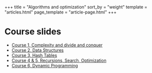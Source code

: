 +++
title = "Algorithms and optimization"
sort_by = "weight"
template = "articles.html"
page_template = "article-page.html"
+++

# Course slides

- [Course 1, Complexity and divide and conquer](https://kenn7.github.io/ECAM/algo/cours1)
- [Course 2, Data Structures](https://kenn7.github.io/ECAM/algo/cours2)
- [Course 3, Hash Tables](https://kenn7.github.io/ECAM/algo/cours3)
- [Course 4 & 5, Recursions, Search, Optimization](https://kenn7.github.io/ECAM/algo/cours4)
- [Course 6, Dynamic Programming](https://kenn7.github.io/ECAM/algo/cours5)
